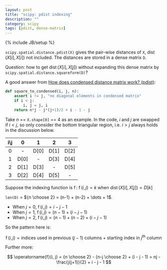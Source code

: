 ```yaml
---
layout: post
title: "scipy: pdist indexing"
description: ""
category: scipy
tags: [pdist, dense-matrix]
---
```

{% include JB/setup %}

`scipy.spatial.distance.pdist(X)` gives the pair-wise distances of `X`, $\operatorname{dist}(X[i], X[i])$ not included. The distances are stored in a dense matrix `D`. 

Question: how to get $\operatorname{dist}(X[i], X[j])$ without expanding this dense matrix by `scipy.spatial.distance.squareform(D)`?

A good answer from [How does condensed distance matrix work? (pdist)](https://stackoverflow.com/questions/13079563/how-does-condensed-distance-matrix-work-pdist):

```python
def square_to_condensed(i, j, n):
    assert i != j, "no diagonal elements in condensed matrix"
    if i < j:
        i, j = j, i
    return n*j - j*(j+1)/2 + i - 1 - j
```

Take $n$ == `X.shape[0]` == $4$ as an example. In the code, $i$ and $j$ are swapped if $i < j$, so only consider the bottom triangular region, i.e. $i > j$ always holds in the discussion below.

| i\j |   0  |   1  |   2  |   3  |
|:---:|:----:|:----:|:----:|:----:|
|  0  |   -  | D[0] | D[1] | D[2] |
|  1  | D[0] |   -  | D[3] | D[4] |
|  2  | D[1] | D[3] |   -  | D[5] |
|  3  | D[2] | D[4] | D[5] |   -  |

Suppose the indexing function is $\operatorname{f}$: $\operatorname{f}(i, j) = k$ when $\operatorname{dist}(X[i], X[j]) = D[k]$

`len(D)` = ${n \choose 2} = (n-1) + (n-2) + \dots + 1$. 

- When $j = 0$, $\operatorname{f}(i, j) = i - j - 1$
- When $j = 1$, $\operatorname{f}(i, j) = (n-1) + (i - j - 1)$
- When $j = 2$, $\operatorname{f}(i, j) = (n-1) + (n-2) + (i - j - 1)$

So the pattern here is:

$$
\operatorname{f}(i, j) = \text{indices used in previous } (j-1) \text{ columns} + \text{starting index in } j^{\text{th}} \text{ column} 
$$

Further more:

$$
\operatorname{f}(i, j) = {n \choose 2} - {n-j \choose 2} + (i - j - 1) = nj - \frac{j(j+1)}{2} + i - j - 1
$$